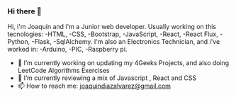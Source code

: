 ### Hi there 👋

<!--
**joaquindiazalvarez/joaquindiazalvarez** is a ✨ _special_ ✨ repository because its `README.md` (this file) appears on your GitHub profile.

Hi, i'm Joaquín and...

- 🔭 I’m currently working on updating my 4Geeks Projects, and also doing LeetCode Excercises
- 🌱 I’m currently reviewing a mix of Javascript , React and CSS
- 📫 How to reach me: joaquindiazalvarez@gmail.com
- 😄 Pronouns: JKN, Cornelius
- ⚡ Fun fact: 
-->
Hi, i'm Joaquín and i'm a Junior web developer. Usually working on this tecnologies:
  -HTML,
  -CSS,
  -Bootstrap,
  -JavaScript,
  -React,
  -React Flux,
  -Python,
  -Flask,
  -SqlAlchemy.
I'm also an Electronics Technician, and i've worked in:
  -Arduino,
  -PIC,
  -Raspberry pi.

- 🔭 I’m currently working on updating my 4Geeks Projects, and also doing LeetCode Algorithms Exercises
- 🌱 I’m currently reviewing a mix of Javascript , React and CSS
- 📫 How to reach me: joaquindiazalvarez@gmail.com


